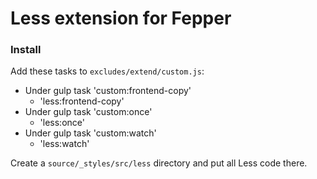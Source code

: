 # Less extension for Fepper

### Install
Add these tasks to `excludes/extend/custom.js`:

* Under gulp task 'custom:frontend-copy'
  * 'less:frontend-copy'
* Under gulp task 'custom:once'
  * 'less:once'
* Under gulp task 'custom:watch'
  * 'less:watch'

Create a `source/_styles/src/less` directory and put all Less code there.

